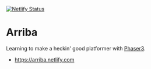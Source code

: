 [![Netlify Status](https://api.netlify.com/api/v1/badges/f47f7aeb-b934-4504-b1bc-d485bf6c290c/deploy-status)](https://app.netlify.com/sites/arriba/deploys)

# Arriba
Learning to make a heckin' good platformer with [Phaser3](https://phaser.io/phaser3).

* https://arriba.netlify.com

